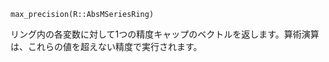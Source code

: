 ```
max_precision(R::AbsMSeriesRing)
```

リング内の各変数に対して1つの精度キャップのベクトルを返します。算術演算は、これらの値を超えない精度で実行されます。
